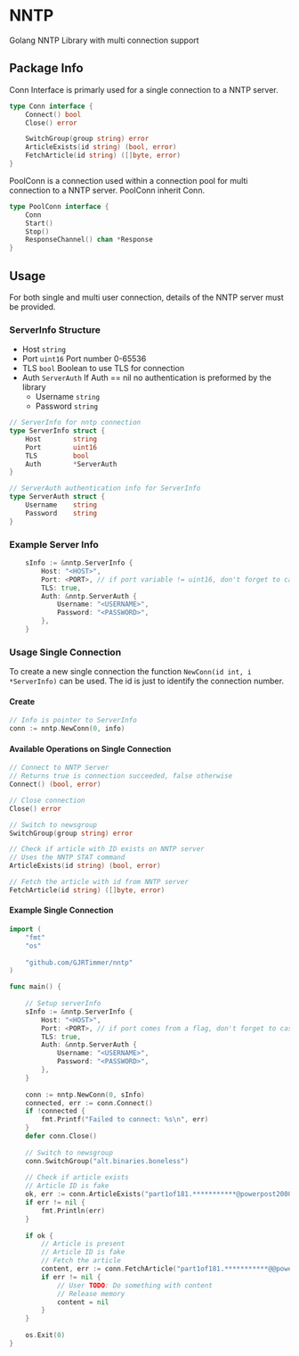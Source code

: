 # NNTP #
Golang NNTP Library with multi connection support

## Package Info ##
Conn Interface is primarly used for a single connection to a NNTP server.
```go
type Conn interface {
    Connect() bool
    Close() error

    SwitchGroup(group string) error
    ArticleExists(id string) (bool, error)
    FetchArticle(id string) ([]byte, error)
}
```

PoolConn is a connection used within a connection pool for multi connection to a NNTP server.
PoolConn inherit Conn.
```go
type PoolConn interface {
    Conn
    Start()
    Stop()
    ResponseChannel() chan *Response
}
```

## Usage ##
For both single and multi user connection, details of the NNTP server must be provided.

### ServerInfo Structure ###
- Host ```string```
- Port ```uint16``` Port number 0-65536
- TLS ```bool``` Boolean to use TLS for connection
- Auth ```ServerAuth``` If Auth == nil no authentication is preformed by the library
  - Username ```string```
  - Password ```string```

```go
// ServerInfo for nntp connection
type ServerInfo struct {
    Host        string
    Port        uint16
    TLS         bool
    Auth        *ServerAuth
}

// ServerAuth authentication info for ServerInfo
type ServerAuth struct {
    Username    string
    Password    string
}
```

### Example Server Info ###
```go
    sInfo := &nntp.ServerInfo {
        Host: "<HOST>",
        Port: <PORT>, // if port variable != uint16, don't forget to cast uint16(port)
        TLS: true,
        Auth: &nntp.ServerAuth {
            Username: "<USERNAME>",
            Password: "<PASSWORD>",
        },
    }
```
  

### Usage Single Connection ###
To create a new single connection the function ```NewConn(id int, i *ServerInfo)``` can be used. The id is just to identify the connection number.

#### Create ####
```go
// Info is pointer to ServerInfo
conn := nntp.NewConn(0, info)
```

#### Available Operations on Single Connection ####
```go
// Connect to NNTP Server
// Returns true is connection succeeded, false otherwise 
Connect() (bool, error)

// Close connection
Close() error 

// Switch to newsgroup
SwitchGroup(group string) error

// Check if article with ID exists on NNTP server
// Uses the NNTP STAT command
ArticleExists(id string) (bool, error) 

// Fetch the article with id from NNTP server
FetchArticle(id string) ([]byte, error) 
```

#### Example Single Connection ####
```go
import (
    "fmt"
    "os"
    
    "github.com/GJRTimmer/nntp"
)

func main() {
    
    // Setup serverInfo
    sInfo := &nntp.ServerInfo {
        Host: "<HOST>",
        Port: <PORT>, // if port comes from a flag, don't forget to cast uint16(port)
        TLS: true,
        Auth: &nntp.ServerAuth {
            Username: "<USERNAME>",
            Password: "<PASSWORD>",
        },
    }
    
    conn := nntp.NewConn(0, sInfo)
    connected, err := conn.Connect()
    if !connected {
        fmt.Printf("Failed to connect: %s\n", err)
    }
    defer conn.Close()
    
    // Switch to newsgroup
    conn.SwitchGroup("alt.binaries.boneless")
    
    // Check if article exists
    // Article ID is fake
    ok, err := conn.ArticleExists("part1of181.***********@powerpost2000AA.local")
    if err != nil {
        fmt.Println(err)
    }
    
    if ok {
        // Article is present
        // Article ID is fake
        // Fetch the article
        content, err := conn.FetchArticle("part1of181.***********@@powerpost2000AA.local")
        if err != nil {
            // User TODO: Do something with content
            // Release memory
            content = nil
        }
    }
    
    os.Exit(0)
}

```
